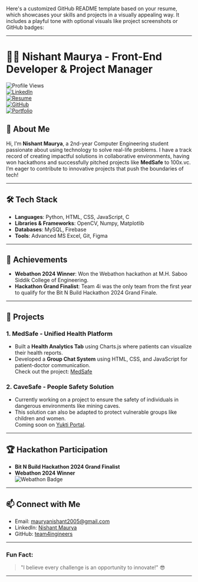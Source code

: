 
Here's a customized GitHub README template based on your resume, which showcases your skills and projects in a visually appealing way. It includes a playful tone with optional visuals like project screenshots or GitHub badges:

---

# 👨‍💻 Nishant Maurya - Front-End Developer & Project Manager

![Profile Views](https://komarev.com/ghpvc/?username=team4ingineers&color=blue)  
[![LinkedIn](https://img.shields.io/badge/-LinkedIn-blue)](https://www.linkedin.com/in/nishant-maurya-45bb86276/)  
[![Resume](https://img.shields.io/badge/Resume-PDF-red)](link_to_your_resume.pdf)  
[![GitHub](https://img.shields.io/badge/-GitHub-black?style=flat&logo=github)](https://github.com/team4ingineers)  
[![Portfolio](https://img.shields.io/badge/-Portfolio-green)](https://health-analytics-tab.netlify.app/)

## 👋 About Me

Hi, I’m **Nishant Maurya**, a 2nd-year Computer Engineering student passionate about using technology to solve real-life problems. I have a track record of creating impactful solutions in collaborative environments, having won hackathons and successfully pitched projects like **MedSafe** to 100x.vc. I’m eager to contribute to innovative projects that push the boundaries of tech!

---

## 🛠 Tech Stack
- **Languages**: Python, HTML, CSS, JavaScript, C
- **Libraries & Frameworks**: OpenCV, Numpy, Matplotlib
- **Databases**: MySQL, Firebase
- **Tools**: Advanced MS Excel, Git, Figma

---

## 🚀 Achievements
- **Webathon 2024 Winner**: Won the Webathon hackathon at M.H. Saboo Siddik College of Engineering.
- **Hackathon Grand Finalist**: Team 4i was the only team from the first year to qualify for the Bit N Build Hackathon 2024 Grand Finale.
  
---

## 🌟 Projects

### **1. MedSafe - Unified Health Platform**
- Built a **Health Analytics Tab** using Charts.js where patients can visualize their health reports.
- Developed a **Group Chat System** using HTML, CSS, and JavaScript for patient-doctor communication.  
Check out the project: [MedSafe](https://medsafe-gqnq.onrender.com/)

### **2. CaveSafe - People Safety Solution**
- Currently working on a project to ensure the safety of individuals in dangerous environments like mining caves.
- This solution can also be adapted to protect vulnerable groups like children and women.  
Coming soon on [Yukti Portal](https://yukti.mic.gov.in/).

---

## 🏆 Hackathon Participation
- **Bit N Build Hackathon 2024 Grand Finalist**
- **Webathon 2024 Winner**  
![Webathon Badge](https://webathon.mhsscoe.acm.org/badge.png)

---

## 📫 Connect with Me
- Email: mauryanishant2005@gmail.com
- LinkedIn: [Nishant Maurya](https://www.linkedin.com/in/nishant-maurya-45bb86276/)
- GitHub: [team4ingineers](https://github.com/team4ingineers)

---

### Fun Fact: 
> "I believe every challenge is an opportunity to innovate!" 😎

---



